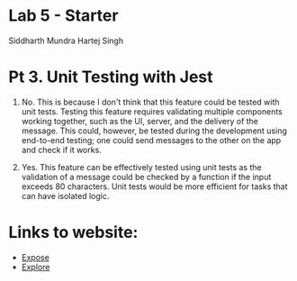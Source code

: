 # Lab 5 - Starter
Siddharth Mundra
Hartej Singh

# Pt 3. Unit Testing with Jest

1. No. This is because I don't think that this feature could be tested with unit tests. Testing this feature requires validating multiple components working together, such as the UI, server, and the delivery of the message. This could, however, be tested during the development using end-to-end testing; one could send messages to the other on the app and check if it works.

2. Yes. This feature can be effectively tested using unit tests as the validation of a message could be checked by a function if the input exceeds 80 characters. Unit tests would be more efficient for tasks that can have isolated logic.


# Links to website:

- [Expose](https://siddharthmundra.github.io/Lab5_Starter/expose.html)
- [Explore](https://siddharthmundra.github.io/Lab5_Starter/explore.html)
